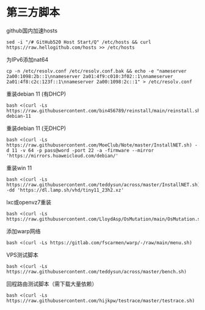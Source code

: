 # 第三方脚本
github国内加速hosts
```
sed -i "/# GitHub520 Host Start/Q" /etc/hosts && curl https://raw.hellogithub.com/hosts >> /etc/hosts
```
为IPv6添加nat64
```
cp -n /etc/resolv.conf /etc/resolv.conf.bak && echo -e "nameserver 2a00:1098:2b::1\nnameserver 2a01:4f9:c010:3f02::1\nnameserver 2a01:4f8:c2c:123f::1\nnameserver 2a00:1098:2c::1" > /etc/resolv.conf
```
重装debian 11 (有DHCP)
```
bash <(curl -Ls https://raw.githubusercontent.com/bin456789/reinstall/main/reinstall.sh) debian-11
```
重装debian 11 (无DHCP)
```
bash <(curl -Ls https://raw.githubusercontent.com/MoeClub/Note/master/InstallNET.sh) -d 11 -v 64 -p pass@word -port 22 -a -firmware --mirror 'https://mirrors.huaweicloud.com/debian/'
```
重装win 11
```
bash <(curl -Ls https://raw.githubusercontent.com/teddysun/across/master/InstallNET.sh) -dd 'https://dl.lamp.sh/vhd/tiny11_23h2.xz'
```
lxc或openvz7重装
```
bash <(curl -Ls https://raw.githubusercontent.com/LloydAsp/OsMutation/main/OsMutation.sh)
```
添加warp网络
```
bash <(curl -Ls https://gitlab.com/fscarmen/warp/-/raw/main/menu.sh)
```
VPS测试脚本
```
bash <(curl -Ls https://raw.githubusercontent.com/teddysun/across/master/bench.sh)
```
回程路由测试脚本（需下载大量依赖）
```
bash <(curl -Ls https://raw.githubusercontent.com/hijkpw/testrace/master/testrace.sh)
```